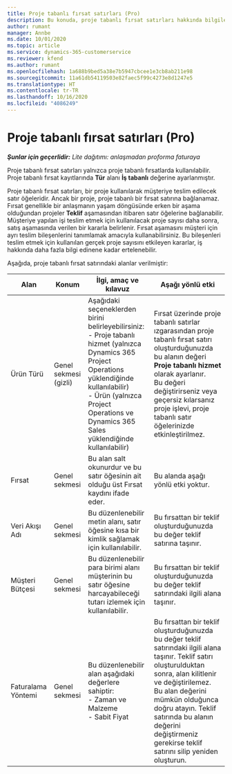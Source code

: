 ```yaml
---
title: Proje tabanlı fırsat satırları (Pro)
description: Bu konuda, proje tabanlı fırsat satırları hakkında bilgiler sağlanmaktadır. (Pro)
author: rumant
manager: Annbe
ms.date: 10/01/2020
ms.topic: article
ms.service: dynamics-365-customerservice
ms.reviewer: kfend
ms.author: rumant
ms.openlocfilehash: 1a688b9bed5a38e7b5947cbcee1e3cb8ab211e98
ms.sourcegitcommit: 11a61db54119503e82faec5f99c4273e8d1247e5
ms.translationtype: HT
ms.contentlocale: tr-TR
ms.lasthandoff: 10/16/2020
ms.locfileid: "4086249"
---
```

# <a name="project-based-opportunity-lines-pro"></a>Proje tabanlı fırsat satırları (Pro)

_**Şunlar için geçerlidir:** Lite dağıtımı: anlaşmadan proforma faturaya_

Proje tabanlı fırsat satırları yalnızca proje tabanlı fırsatlarda kullanılabilir. Proje tabanlı fırsat kayıtlarında **Tür** alanı **İş tabanlı** değerine ayarlanmıştır.

Proje tabanlı fırsat satırları, bir proje kullanılarak müşteriye teslim edilecek satır öğeleridir. Ancak bir proje, proje tabanlı bir fırsat satırına bağlanamaz. Fırsat genellikle bir anlaşmanın yaşam döngüsünde erken bir aşama olduğundan projeler **Teklif** aşamasından itibaren satır öğelerine bağlanabilir. Müşteriye yapılan işi teslim etmek için kullanılacak proje sayısı daha sonra, satış aşamasında verilen bir kararla belirlenir. Fırsat aşamasını müşteri için ayrı teslim bileşenlerini tanımlamak amacıyla kullanabilirsiniz. Bu bileşenleri teslim etmek için kullanılan gerçek proje sayısını etkileyen kararlar, iş hakkında daha fazla bilgi edinene kadar ertelenebilir.

Aşağıda, proje tabanlı fırsat satırındaki alanlar verilmiştir:

| **Alan** | **Konum** | **İlgi, amaç ve kılavuz** | **Aşağı yönlü etki** |
| --- | --- | --- | --- |
| Ürün Türü | Genel sekmesi (gizli) | Aşağıdaki seçeneklerden birini belirleyebilirsiniz:</br>- Proje tabanlı hizmet (yalnızca Dynamics 365 Project Operations yüklendiğinde kullanılabilir)</br>- Ürün (yalnızca Project Operations ve Dynamics 365 Sales yüklendiğinde kullanılabilir) | Fırsat üzerinde proje tabanlı satırlar ızgarasından proje tabanlı fırsat satırı oluşturduğunuzda bu alanın değeri **Proje tabanlı hizmet** olarak ayarlanır. <br> Bu değeri değiştirirseniz veya geçersiz kılarsanız proje işlevi, proje tabanlı satır öğelerinizde etkinleştirilmez. |
| Fırsat | Genel sekmesi | Bu alan salt okunurdur ve bu satır öğesinin ait olduğu üst Fırsat kaydını ifade eder. | Bu alanda aşağı yönlü etki yoktur. |
| Veri Akışı Adı | Genel sekmesi | Bu düzenlenebilir metin alanı, satır öğesine kısa bir kimlik sağlamak için kullanılabilir. | Bu fırsattan bir teklif oluşturduğunuzda bu değer teklif satırına taşınır. |
| Müşteri Bütçesi | Genel sekmesi | Bu düzenlenebilir para birimi alanı müşterinin bu satır öğesine harcayabileceği tutarı izlemek için kullanılabilir. | Bu fırsattan bir teklif oluşturduğunuzda bu değer teklif satırındaki ilgili alana taşınır. |
| Faturalama Yöntemi | Genel sekmesi | Bu düzenlenebilir alan aşağıdaki değerlere sahiptir:</br>- Zaman ve Malzeme</br>- Sabit Fiyat | Bu fırsattan bir teklif oluşturduğunuzda bu değer teklif satırındaki ilgili alana taşınır. Teklif satırı oluşturulduktan sonra, alan kilitlenir ve değiştirilemez. Bu alan değerini mümkün olduğunca doğru atayın. Teklif satırında bu alanın değerini değiştirmeniz gerekirse teklif satırını silip yeniden oluşturun. |
